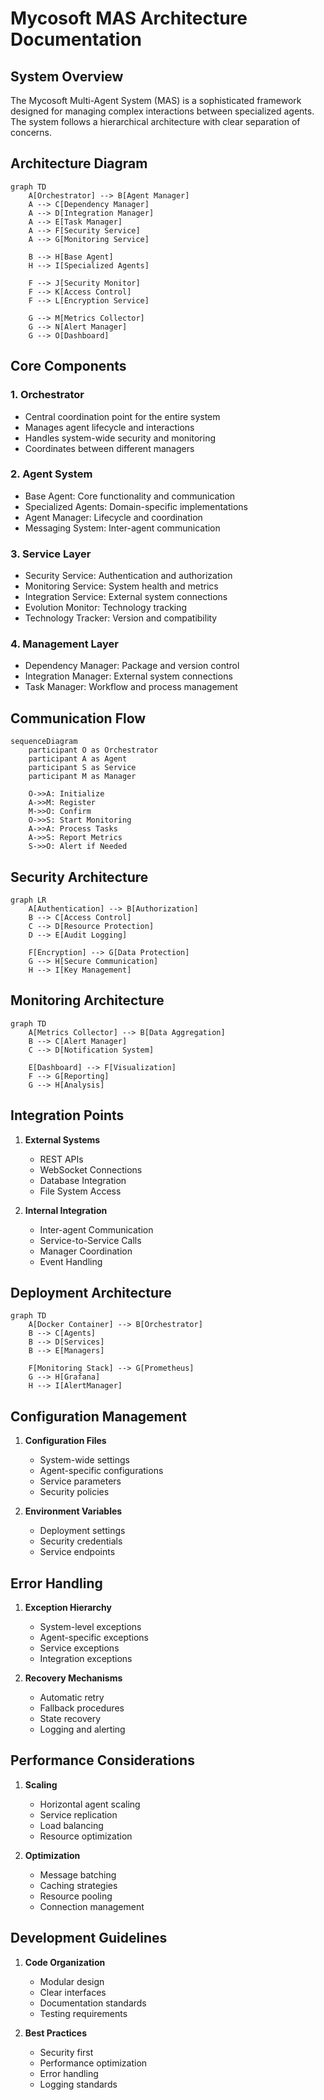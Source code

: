 # Mycosoft MAS Architecture Documentation

## System Overview

The Mycosoft Multi-Agent System (MAS) is a sophisticated framework designed for managing complex interactions between specialized agents. The system follows a hierarchical architecture with clear separation of concerns.

## Architecture Diagram

```mermaid
graph TD
    A[Orchestrator] --> B[Agent Manager]
    A --> C[Dependency Manager]
    A --> D[Integration Manager]
    A --> E[Task Manager]
    A --> F[Security Service]
    A --> G[Monitoring Service]
    
    B --> H[Base Agent]
    H --> I[Specialized Agents]
    
    F --> J[Security Monitor]
    F --> K[Access Control]
    F --> L[Encryption Service]
    
    G --> M[Metrics Collector]
    G --> N[Alert Manager]
    G --> O[Dashboard]
```

## Core Components

### 1. Orchestrator
- Central coordination point for the entire system
- Manages agent lifecycle and interactions
- Handles system-wide security and monitoring
- Coordinates between different managers

### 2. Agent System
- Base Agent: Core functionality and communication
- Specialized Agents: Domain-specific implementations
- Agent Manager: Lifecycle and coordination
- Messaging System: Inter-agent communication

### 3. Service Layer
- Security Service: Authentication and authorization
- Monitoring Service: System health and metrics
- Integration Service: External system connections
- Evolution Monitor: Technology tracking
- Technology Tracker: Version and compatibility

### 4. Management Layer
- Dependency Manager: Package and version control
- Integration Manager: External system connections
- Task Manager: Workflow and process management

## Communication Flow

```mermaid
sequenceDiagram
    participant O as Orchestrator
    participant A as Agent
    participant S as Service
    participant M as Manager
    
    O->>A: Initialize
    A->>M: Register
    M->>O: Confirm
    O->>S: Start Monitoring
    A->>A: Process Tasks
    A->>S: Report Metrics
    S->>O: Alert if Needed
```

## Security Architecture

```mermaid
graph LR
    A[Authentication] --> B[Authorization]
    B --> C[Access Control]
    C --> D[Resource Protection]
    D --> E[Audit Logging]
    
    F[Encryption] --> G[Data Protection]
    G --> H[Secure Communication]
    H --> I[Key Management]
```

## Monitoring Architecture

```mermaid
graph TD
    A[Metrics Collector] --> B[Data Aggregation]
    B --> C[Alert Manager]
    C --> D[Notification System]
    
    E[Dashboard] --> F[Visualization]
    F --> G[Reporting]
    G --> H[Analysis]
```

## Integration Points

1. **External Systems**
   - REST APIs
   - WebSocket Connections
   - Database Integration
   - File System Access

2. **Internal Integration**
   - Inter-agent Communication
   - Service-to-Service Calls
   - Manager Coordination
   - Event Handling

## Deployment Architecture

```mermaid
graph TD
    A[Docker Container] --> B[Orchestrator]
    B --> C[Agents]
    B --> D[Services]
    B --> E[Managers]
    
    F[Monitoring Stack] --> G[Prometheus]
    G --> H[Grafana]
    H --> I[AlertManager]
```

## Configuration Management

1. **Configuration Files**
   - System-wide settings
   - Agent-specific configurations
   - Service parameters
   - Security policies

2. **Environment Variables**
   - Deployment settings
   - Security credentials
   - Service endpoints

## Error Handling

1. **Exception Hierarchy**
   - System-level exceptions
   - Agent-specific exceptions
   - Service exceptions
   - Integration exceptions

2. **Recovery Mechanisms**
   - Automatic retry
   - Fallback procedures
   - State recovery
   - Logging and alerting

## Performance Considerations

1. **Scaling**
   - Horizontal agent scaling
   - Service replication
   - Load balancing
   - Resource optimization

2. **Optimization**
   - Message batching
   - Caching strategies
   - Resource pooling
   - Connection management

## Development Guidelines

1. **Code Organization**
   - Modular design
   - Clear interfaces
   - Documentation standards
   - Testing requirements

2. **Best Practices**
   - Security first
   - Performance optimization
   - Error handling
   - Logging standards 